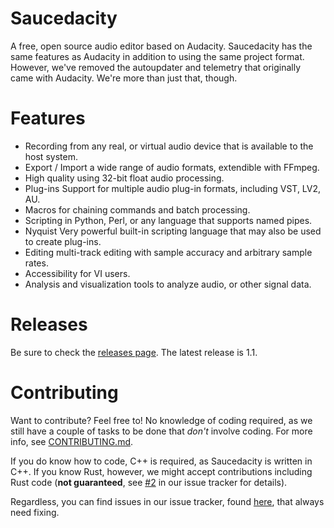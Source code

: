# Saucedacity

A free, open source audio editor based on Audacity. Saucedacity has the same features as Audacity in addition to using the same project format. However, we've removed the autoupdater and telemetry that originally came with Audacity. We're more than just that, though.

# Features

* Recording from any real, or virtual audio device that is available to the host system.
* Export / Import a wide range of audio formats, extendible with FFmpeg.
* High quality using 32-bit float audio processing.
* Plug-ins Support for multiple audio plug-in formats, including VST, LV2, AU.
* Macros for chaining commands and batch processing.
* Scripting in Python, Perl, or any language that supports named pipes.
* Nyquist Very powerful built-in scripting language that may also be used to create plug-ins.
* Editing multi-track editing with sample accuracy and arbitrary sample rates.
* Accessibility for VI users.
* Analysis and visualization tools to analyze audio, or other signal data.

# Releases
Be sure to check the [releases page](https://github.com/generic-pers0n/saucedacity/releases). The latest release is 1.1.

# Contributing
Want to contribute? Feel free to! No knowledge of coding required, as we still have a couple of tasks to be done that _don't_ involve coding. For more info, see [CONTRIBUTING.md](https://github.com/generic-pers0n/saucedacity/blob/main/CONTRIBUTING.md).

If you do know how to code, C++ is required, as Saucedacity is written in C++. If you know Rust, however, we might accept contributions including Rust code (**not guaranteed**, see [#2](https://github.com/generic-pers0n/issues/2) in our issue tracker for details).

Regardless, you can find issues in our issue tracker, found [here](https://github.com/generic-pers0n/saucedacity/issues), that always need fixing.
